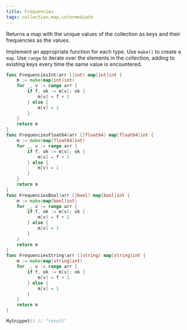 ```yaml
---
title: Frequencies
tags: collection,map,intermediate
---
```


Returns a map with the unique values of the collection as keys and their frequencies as the values.

Implement an appropriate function for each type.
Use `make()` to create a `map`.
Use `range` to iterate over the elements in the collection, adding to existing keys every time the same value is encountered.

```go
func FrequenciesInt(arr []int) map[int]int {
	m := make(map[int]int)
	for _, v := range arr {
		if f, ok := m[v]; ok {
			m[v] = f + 1
		} else {
			m[v] = 1
		}
	}
	return m
}
func FrequenciesFloat64(arr []float64) map[float64]int {
	m := make(map[float64]int)
	for _, v := range arr {
		if f, ok := m[v]; ok {
			m[v] = f + 1
		} else {
			m[v] = 1
		}
	}
	return m
}
func FrequenciesBool(arr []bool) map[bool]int {
	m := make(map[bool]int)
	for _, v := range arr {
		if f, ok := m[v]; ok {
			m[v] = f + 1
		} else {
			m[v] = 1
		}
	}
	return m
}
func FrequenciesString(arr []string) map[string]int {
	m := make(map[string]int)
	for _, v := range arr {
		if f, ok := m[v]; ok {
			m[v] = f + 1
		} else {
			m[v] = 1
		}
	}
	return m
}
```

```go
MySnippet() // "result"
```
